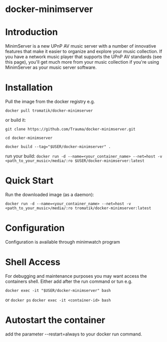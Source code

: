 # docker-minimserver

# Introduction

MinimServer is a new UPnP AV music server with a number of innovative features that make it easier to organize and explore your music collection. If you have a network music player that supports the UPnP AV standards (see this page), you'll get much more from your music collection if you're using MinimServer as your music server software.

# Installation

Pull the image from the docker registry e.g.

```docker pull tromatik/docker-minimserver```

or build it:  

```git clone https://github.com/Trauma/docker-minimserver.git```

```cd docker-minimserver```

```docker build --tag="$USER/docker-minimserver" .```

run your build:
```docker run -d --name=<your_container_name> --net=host -v <path_to_your_music>/media/:ro $USER/docker-minimserver:latest```

# Quick Start

Run the downloaded image (as a daemon):

```docker run -d --name=<your_container_name> --net=host -v <path_to_your_music>/media/:ro tromatik/docker-minimserver:latest```

# Configuration

Configuration is available through minimwatch program

# Shell Access


For debugging and maintenance purposes you may want access the containers shell. Either add after the run command or tun e.g.

```docker exec -it "$USER/docker-minimserver" bash  ```

or
```docker ps```
```docker exec -it <container-id> bash   ```

# Autostart the container

add the parameter --restart=always to your docker run command.
